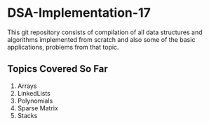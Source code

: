 # DSA-Implementation-17

This git repository consists of compilation of all data structures and algorithms implemented from scratch and also some of the basic applications, problems from that topic.

## Topics Covered So Far
1. Arrays
2. LinkedLists
3. Polynomials
4. Sparse Matrix
5. Stacks
